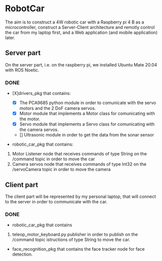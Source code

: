# RobotCar

The aim is to construct a 4W robotic car with a Raspberry pi 4 B as a microcontroller, construct a Server-Client architecture and remotly control the car from my laptop first, and a Web application (and mobile application) later. 

## Server part
On the server part, i.e. on the raspberry pi, we installed Ubuntu Mate 20.04 with ROS Noetic.

### DONE
- [X]drivers_pkg that contains:
   - [x] The PCA9685 python module in order to comunicate with the servo motors and the 2 DoF camera servos.
   - [x] Motor module that implements a Motor class for comunicating with the motor.
   - [x] Servo module that implements a Servo class for comunicating with the camera servos.
   - [] Ultrasonic module in order to get the data from the sonar sensor
   
- robotic_car_pkg that contains:
1. Motor Listener node that receives commands of type String on the /command topic in order to move the car
2. Camera servos node that receives commands of type Int32 on the /servoCamera topic in order to move the camera

## Client part
The client part will be represented by my personal laptop, that will connect to the server in order to communicate with the car.

### DONE
- robotic_car_pkg that contains
1. teleop_motor_keyboard.py publisher in order to publish on the /command topic istructions of type String to move the car.

- face_recognition_pkg that contains the face tracker node for face detection.
